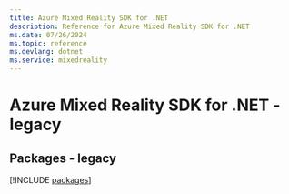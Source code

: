 ```yaml
---
title: Azure Mixed Reality SDK for .NET
description: Reference for Azure Mixed Reality SDK for .NET
ms.date: 07/26/2024
ms.topic: reference
ms.devlang: dotnet
ms.service: mixedreality
---
```

# Azure Mixed Reality SDK for .NET - legacy
## Packages - legacy
[!INCLUDE [packages](mixed-reality-index.md)]